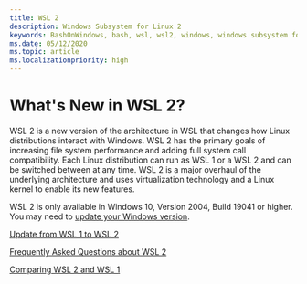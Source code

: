 ```yaml
---
title: WSL 2
description: Windows Subsystem for Linux 2
keywords: BashOnWindows, bash, wsl, wsl2, windows, windows subsystem for linux, windowssubsystem, ubuntu, debian, suse, windows 10, install
ms.date: 05/12/2020
ms.topic: article
ms.localizationpriority: high
---
```


# What's New in WSL 2?

WSL 2 is a new version of the architecture in WSL that changes how Linux distributions interact with Windows. WSL 2 has the primary goals of increasing file system performance and adding full system call compatibility. Each Linux distribution can run as WSL 1 or a WSL 2 and can be switched between at any time. WSL 2 is a major overhaul of the underlying architecture and uses virtualization technology and a Linux kernel to enable its new features.

WSL 2 is only available in Windows 10, Version 2004, Build 19041 or higher. You may need to [update your Windows version](ms-settings:windowsupdate).

[Update from WSL 1 to WSL 2](./install-win10.md#update-to-wsl-2)

[Frequently Asked Questions about WSL 2](./wsl2-faq.md)

[Comparing WSL 2 and WSL 1](./compare-versions.md)
